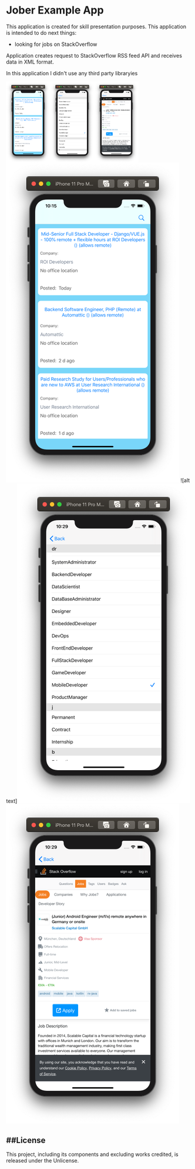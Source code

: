 #  Jober Example App

This application is created for skill presentation purposes.
This application is intended to do next things: 
* looking for jobs on StackOverflow 

Application creates request to StackOverflow RSS feed API and receives data in XML format.  


In this application I didn't use any third party libraryies  

<img src="images/screenshootMainView.png" align="left" width="120">
<img src="images/screenshootParametersView.png" align="left" width="120">
<img src="images/screenshootWebPage.png" align="left" width="120">

![alt text](images/screenshootMainView.png "Title")
![alt text]![width 120](images/screenshootParametersView.png "Title")
![alt text](images/screenshootWebPage.png "Title")


##License
---
This project, including its components and excluding works credited, is released under the Unlicense.
